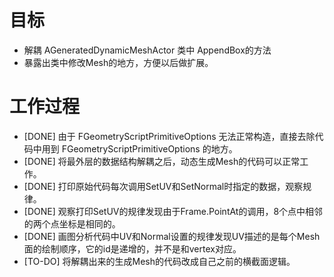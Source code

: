 # 目标
- 解耦 AGeneratedDynamicMeshActor 类中 AppendBox的方法
- 暴露出类中修改Mesh的地方，方便以后做扩展。

# 工作过程
- [DONE] 由于 FGeometryScriptPrimitiveOptions 无法正常构造，直接去除代码中用到 FGeometryScriptPrimitiveOptions 的地方。
- [DONE] 将最外层的数据结构解耦之后，动态生成Mesh的代码可以正常工作。
- [DONE] 打印原始代码每次调用SetUV和SetNormal时指定的数据，观察规律。
- [DONE] 观察打印SetUV的规律发现由于Frame.PointAt的调用，8个点中相邻的两个点坐标是相同的。
- [DONE] 画图分析代码中UV和Normal设置的规律发现UV描述的是每个Mesh面的绘制顺序，它的id是递增的，并不是和vertex对应。
- [TO-DO] 将解耦出来的生成Mesh的代码改成自己之前的横截面逻辑。